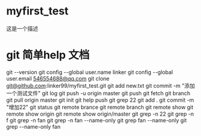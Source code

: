 # myfirst_test
这是一个描述
# git 简单help 文档  #######################

git --version
git config --global user.name linker
git config --global user.email 546554688@qq.com
git clone git@github.com:linker99/myfirst_test.git
git add new.txt 
git commit -m "添加一个测试文件"
git log
git push -u origin master
git push 
git fetch
git branch
git pull origin master 
git init
git help push
git grep 22
git add .
git commit -m "增加22"
git status
git remote brance
git remote branch
git remote show
git remote show origin 
git remote show origin/master
git grep -n 22
git grep -n f
git grep -n fan
git grep -n fan --name-only
git grep  fan --name-only
git grep   --name-only fan


